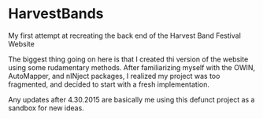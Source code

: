 # HarvestBands
My first attempt at recreating the back end of the Harvest Band Festival Website



The biggest thing going on here is that I created thi version of the website using some rudamentary methods. After familiarizing myself with the OWIN, AutoMapper, and nINject packages, I realized my project was too fragmented, and decided to start with a fresh implementation.

Any updates after 4.30.2015 are basically me using this defunct project as a sandbox for new ideas.
